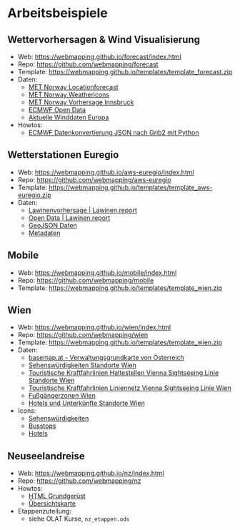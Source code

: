 # Arbeitsbeispiele

## Wettervorhersagen & Wind Visualisierung

* Web: <https://webmapping.github.io/forecast/index.html>
* Repo: <https://github.com/webmapping/forecast>
* Template: <https://webmapping.github.io/templates/template_forecast.zip>
* Daten:
    * [MET Norway Locationforecast](https://api.met.no/weatherapi/locationforecast/2.0/documentation)
    * [MET Norway Weathericons](https://api.met.no/weatherapi/weathericon/2.0/documentation)
    * [MET Norway Vorhersage Innsbruck](https://api.met.no/weatherapi/locationforecast/2.0/compact?lat=47.267222&amp;lon=11.392778)
    * [ECMWF Open Data](https://www.ecmwf.int/en/forecasts/datasets/open-data)
    * [Aktuelle Winddaten Europa](https://geographie.uibk.ac.at/data/ecmwf/data/wind-10u-10v-europe.json)
* Howtos:
    * [ECMWF Datenkonvertierung JSON nach Grib2 mit Python](https://webmapping.github.io/forecast/howto_ecmwf2json)

## Wetterstationen Euregio

* Web: <https://webmapping.github.io/aws-euregio/index.html>
* Repo: <https://github.com/webmapping/aws-euregio>
* Template: <https://webmapping.github.io/templates/template_aws-euregio.zip>
* Daten:
    * [Lawinenvorhersage | Lawinen.report](https://lawinen.report/bulletin/latest)
    * [Open Data | Lawinen.report](https://lawinen.report/more/open-data)
    * [GeoJSON Daten](https://static.avalanche.report/weather_stations/stations.geojson)
    * [Metadaten](https://www.data.gv.at/katalog/de/dataset/land-tirol_wetterstationsdatentirol)

## Mobile

* Web: <https://webmapping.github.io/mobile/index.html>
* Repo: <https://github.com/webmapping/mobile>
* Template: <https://webmapping.github.io/templates/template_wien.zip>

## Wien

* Web: <https://webmapping.github.io/wien/index.html>
* Repo: <https://github.com/webmapping/wien>
* Template: <https://webmapping.github.io/templates/template_wien.zip>
* Daten:
    * [basemap.at - Verwaltungsgrundkarte von Österreich](https://basemap.at/)
    * [Sehenswürdigkeiten Standorte Wien](https://www.data.gv.at/katalog/de/dataset/stadt-wien_sehenswrdigkeitenstandortewien)
    * [Touristische Kraftfahrlinien Haltestellen Vienna Sightseeing Linie Standorte Wien](https://www.data.gv.at/katalog/de/dataset/touristische-kraftfahrlinien-haltestellen-vienna-sightseeing-linie-standorte-wien)
    * [Touristische Kraftfahrlinien Liniennetz Vienna Sightseeing Linie Wien](https://www.data.gv.at/katalog/de/dataset/touristische-kraftfahrlinien-liniennetz-vienna-sightseeing-linie-wien)
    * [Fußgängerzonen Wien](https://www.data.gv.at/katalog/de/dataset/stadt-wien_fugngerzonenwien)
    * [Hotels und Unterkünfte Standorte Wien](https://www.data.gv.at/katalog/de/dataset/hotels-und-unterkunfte-in-wien)
* Icons:
    * [Sehenswürdigkeiten](https://mapicons.mapsmarker.com/markers/media/photo/)
    * [Busstops](https://mapicons.mapsmarker.com/markers/transportation/road-transportation/bus/)
    * [Hotels](https://mapicons.mapsmarker.com/markers/restaurants-bars/hotels/hotel/)

## Neuseelandreise

* Web: <https://webmapping.github.io/nz/index.html>
* Repo: <https://github.com/webmapping/nz>
* Howtos:
    * [HTML Grundgerüst](https://webmapping.github.io/nz/howto_html)
    * [Übersichtskarte](https://webmapping.github.io/nz/howto_map)
* Etappenzuteilung:
    * siehe OLAT Kurse, `nz_etappen.ods`
